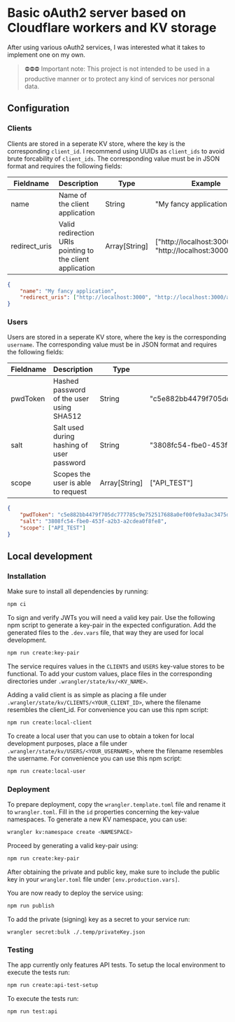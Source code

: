 # Basic oAuth2 server based on Cloudflare workers and KV storage

After using various oAuth2 services, I was interested what it takes to implement one on my own.

> ⛔⛔⛔ Important note: This project is not intended to be used in a productive manner or to protect any kind of services nor personal data.

## Configuration

### Clients

Clients are stored in a seperate KV store, where the key is the corresponding `client_id`. I recommend using UUIDs as `client_ids` to avoid brute forcability of `client_ids`. The corresponding value must be in JSON format and requires the following fields:

| Fieldname     | Description                                               | Type          | Example                                                  |
| ------------- | --------------------------------------------------------- | ------------- | -------------------------------------------------------- |
| name          | Name of the client application                            | String        | "My fancy application"                                   |
| redirect_uris | Valid redirection URIs pointing to the client application | Array[String] | ["http://localhost:3000", "http://localhost:3000/admin"] |

```json
{
    "name": "My fancy application",
    "redirect_uris": ["http://localhost:3000", "http://localhost:3000/admin"]
}
```

### Users

Users are stored in a seperate KV store, where the key is the corresponding `username`. The corresponding value must be in JSON format and requires the following fields:

| Fieldname | Description                               | Type          | Example                                                                                                                            |
| --------- | ----------------------------------------- | ------------- | ---------------------------------------------------------------------------------------------------------------------------------- |
| pwdToken  | Hashed password of the user using SHA512  | String        | "c5e882bb4479f705dc777785c9e752517688a0ef00fe9a3ac3475d631a66999507589fea66c788751c993e2b1e18c237722940cf8637e98b51827cc82f68f479" |
| salt      | Salt used during hashing of user password | String        | "3808fc54-fbe0-453f-a2b3-a2cdea0f8fe8"                                                                                             |
| scope     | Scopes the user is able to request        | Array[String] | ["API_TEST"]                                                                                                                       |

```json
{
    "pwdToken": "c5e882bb4479f705dc777785c9e752517688a0ef00fe9a3ac3475d631a66999507589fea66c788751c993e2b1e18c237722940cf8637e98b51827cc82f68f479",
    "salt": "3808fc54-fbe0-453f-a2b3-a2cdea0f8fe8",
    "scope": ["API_TEST"]
}
```

## Local development

### Installation

Make sure to install all dependencies by running:

```bash
npm ci
```

To sign and verify JWTs you will need a valid key pair. Use the following npm script to generate a key-pair in the expected configuration. Add the generated files to the `.dev.vars` file, that way they are used for local development.

```bash
npm run create:key-pair
```

The service requires values in the `CLIENTS` and `USERS` key-value stores to be functional.
To add your custom values, place files in the corresponding directories under `.wrangler/state/kv/<KV_NAME>`.

Adding a valid client is as simple as placing a file under `.wrangler/state/kv/CLIENTS/<YOUR_CLIENT_ID>`, where the filename resembles the client_id. For convenience you can use this npm script:

```bash
npm run create:local-client
```

To create a local user that you can use to obtain a token for local development purposes, place a file under `.wrangler/state/kv/USERS/<YOUR_USERNAME>`, where the filename resembles the username. For convenience you can use this npm script:

```bash
npm run create:local-user
```

### Deployment

To prepare deployment, copy the `wrangler.template.toml` file and rename it to `wrangler.toml`. Fill in the `id` properties concerning the key-value namespaces. To generate a new KV namespace, you can use:

```bash
wrangler kv:namespace create <NAMESPACE>
```

Proceed by generating a valid key-pair using:

```bash
npm run create:key-pair
```

After obtaining the private and public key, make sure to include the public key in your `wrangler.toml` file under `[env.production.vars]`.

You are now ready to deploy the service using:

```bash
npm run publish
```

To add the private (signing) key as a secret to your service run:

```
wrangler secret:bulk ./.temp/privateKey.json
```

### Testing

The app currently only features API tests.
To setup the local environment to execute the tests run:

```bash
npm run create:api-test-setup
```

To execute the tests run:

```bash
npm run test:api
```

